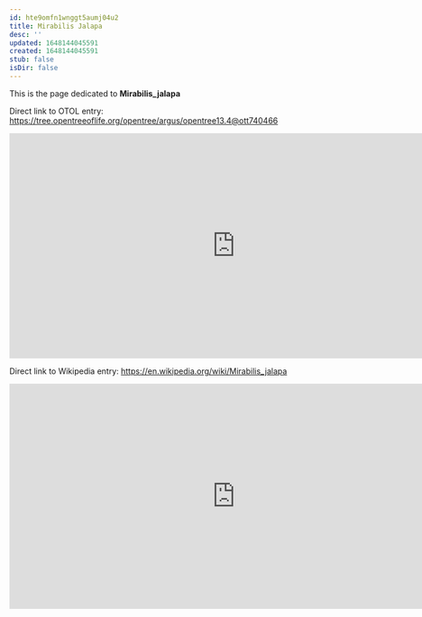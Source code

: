 ```yaml
---
id: hte9omfn1wnggt5aumj04u2
title: Mirabilis Jalapa
desc: ''
updated: 1648144045591
created: 1648144045591
stub: false
isDir: false
---
```

This is the page dedicated to **Mirabilis_jalapa**


Direct link to OTOL entry: https://tree.opentreeoflife.org/opentree/argus/opentree13.4@ott740466



<html>
    <body>
    <iframe src="https://tree.opentreeoflife.org/opentree/argus/opentree13.4@ott740466"
    width="800" height="400" frameborder="0" allowfullscreen> </iframe>
    </body>
</html>
    


Direct link to Wikipedia entry: https://en.wikipedia.org/wiki/Mirabilis_jalapa



<html>
    <body>
    <iframe src="https://en.wikipedia.org/wiki/Mirabilis_jalapa"
    width="800" height="400" frameborder="0" allowfullscreen> </iframe>
    </body>
</html>
    
